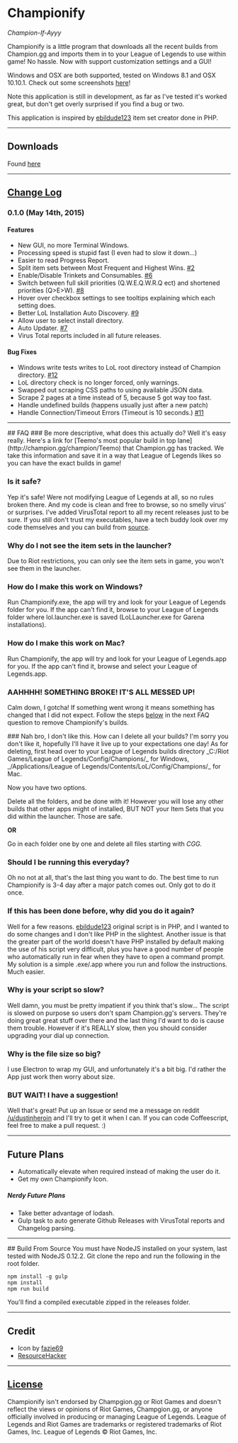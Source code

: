 # Championify
_Champion-If-Ayyy_

Championify is a little program that downloads all the recent builds from Champion.gg and imports them in to your League of Legends to use within game! No hassle. Now with support customization settings and a GUI!

Windows and OSX are both supported, tested on Windows 8.1 and OSX 10.10.1. Check out some screenshots [here](https://imgur.com/umDkx5j,scpQPBH,GpHtwKt#0)!

Note this application is still in development, as far as I've tested it's worked great, but don't get overly surprised if you find a bug or two.

This application is inspired by [ebildude123](https://github.com/ebildude123/champion.gg-item-set-creator) item set creator done in PHP.

---

## Downloads
Found [here](https://github.com/dustinblackman/Championify/releases/latest)

---

## [Change Log](CHANGELOG.md)
### 0.1.0 (May 14th, 2015)

#### Features
- New GUI, no more Terminal Windows.
- Processing speed is stupid fast (I even had to slow it down...)
- Easier to read Progress Report.
- Split item sets between Most Frequent and Highest Wins. [#2](https://github.com/dustinblackman/Championify/issues/2)
- Enable/Disable Trinkets and Consumables. [#6](https://github.com/dustinblackman/Championify/issues/6)
- Switch between full skill priorities (Q.W.E.Q.W.R.Q ect) and shortened priorities (Q>E>W). [#8](https://github.com/dustinblackman/Championify/issues/8)
- Hover over checkbox settings to see tooltips explaining which each setting does.
- Better LoL Installation Auto Discovery. [#9](https://github.com/dustinblackman/Championify/issues/9)
- Allow user to select install directory.
- Auto Updater. [#7](https://github.com/dustinblackman/Championify/issues/7)
- Virus Total reports included in all future releases.

#### Bug Fixes
- Windows write tests writes to LoL root directory instead of Champion directory. [#12](https://github.com/dustinblackman/Championify/issues/12)
- LoL directory check is no longer forced, only warnings.
- Swapped out scraping CSS paths to using available JSON data.
- Scrape 2 pages at a time instead of 5, because 5 got way too fast.
- Handle undefined builds (happens usually just after a new patch)
- Handle Connection/Timeout Errors (Timeout is 10 seconds.) [#11](https://github.com/dustinblackman/Championify/issues/11)

---

<a name="faq" />
## FAQ
### Be more descriptive, what does this actually do?
Well it's easy really. Here's a link for [Teemo's most popular build in top lane](http://champion.gg/champion/Teemo) that Champion.gg has tracked. We take this information and save it in a way that League of Legends likes so you can have the exact builds in game!


### Is it safe?
Yep it's safe! Were not modifying League of Legends at all, so no rules broken there. And my code is clean and free to browse, so no smelly virus' or surprises. I've added VirusTotal report to all my recent releases just to be sure. If you still don't trust my executables, have a tech buddy look over my code themselves and you can build from [source](#source).


### Why do I not see the item sets in the launcher?
Due to Riot restrictions, you can only see the item sets in game, you won't see them in the launcher.


### How do I make this work on Windows?
Run Championify.exe, the app will try and look for your League of Legends folder for you. If the app can't find it, browse to your League of Legends folder where lol.launcher.exe is saved (LoLLauncher.exe for Garena installations).


### How do I make this work on Mac?
Run Championify, the app will try and look for your League of Legends.app for you. If the app can't find it, browse and select your League of Legends.app.


### AAHHHH! SOMETHING BROKE! IT'S ALL MESSED UP!
Calm down, I gotcha! If something went wrong it means something has changed that I did not expect. Follow the steps [below](#uninstall) in the next FAQ question to remove Championify's builds.


<a name="uninstall" />
### Nah bro, I don't like this. How can I delete all your builds?
I'm sorry you don't like it, hopefully I'll have it live up to your expectations one day! As for deleting, first head over to your League of Legends builds directory _C:/Riot Games/League of Legends/Config/Champions/_ for Windows, _/Applications/League of Legends/Contents/LoL/Config/Champions/_ for Mac.

Now you have two options.

Delete all the folders, and be done with it! However you will lose any other builds that other apps might of installed, BUT NOT your Item Sets that you did within the launcher. Those are safe.

**OR**

Go in each folder one by one and delete all files starting with _CGG._


### Should I be running this everyday?
Oh no not at all, that's the last thing you want to do. The best time to run Championify is 3-4 day after a major patch comes out. Only got to do it once.


### If this has been done before, why did you do it again?
Well for a few reasons. [ebildude123](https://github.com/ebildude123/champion.gg-item-set-creator) original script is in PHP, and I wanted to do some changes and I don't like PHP in the slightest. Another issue is that the greater part of the world doesn't have PHP installed by default making the use of his script very difficult, plus you have a good number of people who automatically run in fear when they have to open a command prompt. My solution is a simple .exe/.app where you run and follow the instructions. Much easier.


### Why is your script so slow?
Well damn, you must be pretty impatient if you think that's slow... The script is slowed on purpose so users don't spam Champion.gg's servers. They're doing great great stuff over there and the last thing I'd want to do is cause them trouble. However if it's REALLY slow, then you should consider upgrading your dial up connection.


### Why is the file size so big?
I use Electron to wrap my GUI, and unfortunately it's a bit big. I'd rather the App just work then worry about size.


### BUT WAIT! I have a suggestion!
Well that's great! Put up an Issue or send me a message on reddit [/u/dustinheroin](https://www.reddit.com/user/dustinheroin) and I'll try to get it when I can. If you can code Coffeescript, feel free to make a pull request. :)

---
## Future Plans
- Automatically elevate when required instead of making the user do it.
- Get my own Championify Icon.


##### Nerdy Future Plans
- Take better advantage of lodash.
- Gulp task to auto generate Github Releases with VirusTotal reports and Changelog parsing.

---

<a name="source" />
## Build From Source
You must have NodeJS installed on your system, last tested with NodeJS 0.12.2. Git clone the repo and run the following in the root folder.

```console
npm install -g gulp
npm install
npm run build
```

You'll find a compiled executable zipped in the releases folder.

---

## Credit
- Icon by [fazie69](http://www.iconarchive.com/show/league-of-legends-icons-by-fazie69/Zed-icon.html)
- [ResourceHacker](http://www.angusj.com/resourcehacker/)

---

## [License](LICENSE)

Championify isn't endorsed by Champgion.gg or Riot Games and doesn't reflect the views or opinions of Riot Games, Champgion.gg, or anyone officially involved in producing or managing League of Legends. League of Legends and Riot Games are trademarks or registered trademarks of Riot Games, Inc. League of Legends © Riot Games, Inc.
